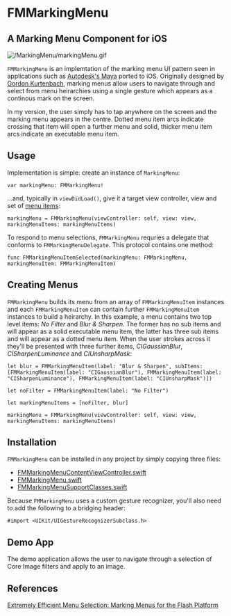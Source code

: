 # FMMarkingMenu
## A Marking Menu Component for iOS

![/MarkingMenu/markingMenu.gif](/MarkingMenu/markingMenu.gif)

`FMMarkingMenu` is an implemtation of the marking menu UI pattern seen in applications such as [Autodesk's Maya](http://www.autodesk.co.uk/products/maya/overview) ported to iOS. Originally designed by [Gordon Kurtenbach](http://www.autodeskresearch.com/pdf/theses/kurtenbach-phd.pdf), marking menus allow users to navigate through and select from menu heirarchies using a single gesture which appears as a continous mark on the screen. 

In my version, the user simply has to tap anywhere on the screen and the marking menu appears in the centre. Dotted menu item arcs indicate crossing that item will open a further menu and solid, thicker menu item arcs indicate an executable menu item.

## Usage

Implementation is simple: create an instance of `MarkingMenu`:

```
var markingMenu: FMMarkingMenu!
```

...and, typically in `viewDidLoad()`, give it a target view controller, view and set of [menu items](https://github.com/FlexMonkey/MarkingMenu/blob/master/README.md#creating-menus):

```
markingMenu = FMMarkingMenu(viewController: self, view: view, markingMenuItems: markingMenuItems)
```

To respond to menu selections, `FMMarkingMenu` requries a delegate that conforms to `FMMarkingMenuDelegate`. This protocol contains one method:

```
func FMMarkingMenuItemSelected(markingMenu: FMMarkingMenu, markingMenuItem: FMMarkingMenuItem)
```

## Creating Menus

`FMMarkingMenu` builds its menu from an array of `FMMarkingMenuItem` instances and each `FMMarkingMenuItem` can contain further `FMMarkingMenuItem` instances to build a heirarchy. In this example, a menu contains two top level items: _No Filter_ and _Blur & Sharpen_. The former has no sub items and will appear as a solid executable menu item, the latter has three sub items and will appear as a dotted menu item. When the user strokes across it they'll be presented with three further items, _CIGaussianBlur_, _CISharpenLuminance_ and _CIUnsharpMask_:

```
let blur = FMMarkingMenuItem(label: "Blur & Sharpen", subItems:[FMMarkingMenuItem(label: "CIGaussianBlur"), FMMarkingMenuItem(label: "CISharpenLuminance"), FMMarkingMenuItem(label: "CIUnsharpMask")])
        
let noFilter = FMMarkingMenuItem(label: "No Filter")
        
let markingMenuItems = [noFilter, blur]
        
markingMenu = FMMarkingMenu(viewController: self, view: view, markingMenuItems: markingMenuItems)
```

## Installation

`FMMarkingMenu` can be installed in any project by simply copying three files:

* [FMMarkingMenuContentViewController.swift](/MarkingMenu/FMMarkingMenuContentViewController.swift)
* [FMMarkingMenu.swift](/MarkingMenu/FMMarkingMenu.swift)
* [FMMarkingMenuSupportClasses.swift](/MarkingMenu/FMMarkingMenuSupportClasses.swift)
 
Because `FMMarkingMenu` uses a custom gesture recognizer, you'll also need to add the following to a bridging header:

```
#import <UIKit/UIGestureRecognizerSubclass.h>
```

## Demo App

The demo application allows the user to navigate through a selection of Core Image filters and apply to an image.

## References

[Extremely Efficient Menu Selection: Marking Menus for the Flash Platform](http://www.betriebsraum.de/blog/2009/12/11/extremely-efficient-menu-selection-marking-menus-for-the-flash-platform/)
